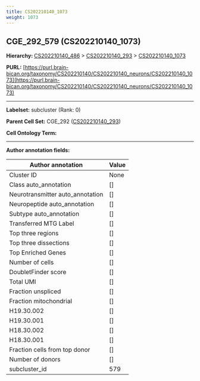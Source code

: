 ```yaml
---
title: CS202210140_1073
weight: 1073
---
```

## CGE_292_579 (CS202210140_1073)
<b>Hierarchy: </b>
[CS202210140_486](../CS202210140_486) >
[CS202210140_293](../CS202210140_293) >
[CS202210140_1073](../CS202210140_1073)

**PURL:** [https://purl.brain-bican.org/taxonomy/CS202210140/CS202210140_neurons/CS202210140_1073](https://purl.brain-bican.org/taxonomy/CS202210140/CS202210140_neurons/CS202210140_1073)

---


**Labelset:** subcluster (Rank: 0)

**Parent Cell Set:** CGE_292 ([CS202210140_293](../CS202210140_293))



**Cell Ontology Term:** 

[MARKER GENES.]: #


---

[TRANSFERRED ANNOTATIONS.]: #


[AUTHOR ANNOTATION FIELDS.]: #


**Author annotation fields:**

| Author annotation | Value |
|-------------------|-------|
|Cluster ID|None|
|Class auto_annotation|[]|
|Neurotransmitter auto_annotation|[]|
|Neuropeptide auto_annotation|[]|
|Subtype auto_annotation|[]|
|Transferred MTG Label|[]|
|Top three regions|[]|
|Top three dissections|[]|
|Top Enriched Genes|[]|
|Number of cells|[]|
|DoubletFinder score|[]|
|Total UMI|[]|
|Fraction unspliced|[]|
|Fraction mitochondrial|[]|
|H19.30.002|[]|
|H19.30.001|[]|
|H18.30.002|[]|
|H18.30.001|[]|
|Fraction cells from top donor|[]|
|Number of donors|[]|
|subcluster_id|579|

